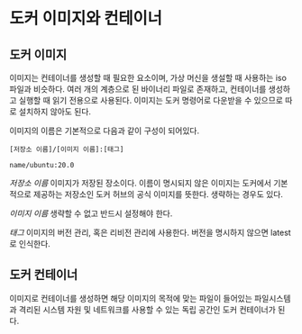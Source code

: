 # 도커 이미지와 컨테이너

## 도커 이미지
이미지는 컨테이너를 생성할 때 필요한 요소이며, 가상 머신을 생설할 때 사용하는 iso 파일과 비슷하다.
여러 개의 계층으로 된 바이너리 파일로 존재하고, 컨테이너를 생성하고 실행할 때 읽기 전용으로 사용된다.
이미지는 도커 명령어로 다운받을 수 있으므로 따로 설치하지 않아도 된다.

이미지의 이름은 기본적으로 다음과 같이 구성이 되어있다.

`[저장소 이름]/[이미지 이름]:[태그]`

```
name/ubuntu:20.0
```
*저장소 이름*
이미지가 저장된 장소이다. 이름이 명시되지 않은 이미지는 도커에서 기본적으로 제공하는 저장소인 도커 허브의 공식 이미지를 뜻한다.
생략하는 경우도 있다.

*이미지 이름*
생략할 수 없고 반드시 설정해야 한다.

*태그*
이미지의 버전 관리, 혹은 리비전 관리에 사용한다.
버전을 명시하지 않으면 latest로 인식한다.

## 도커 컨테이너
이미지로 컨테이너를 생성하면 해당 이미지의 목적에 맞는 파일이 들어있는 파일시스템과 격리된 시스템 자원 및 네트워크를 사용할 수 있는 독립 공간인 도커 컨테이너가 된다.
